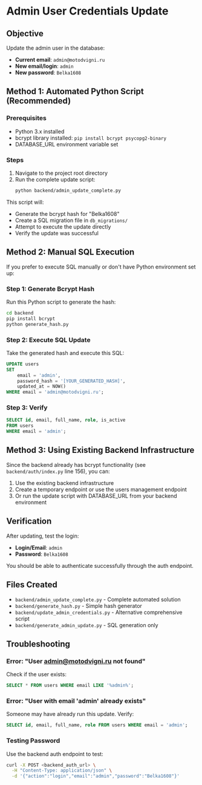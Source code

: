 # Admin User Credentials Update

## Objective
Update the admin user in the database:
- **Current email**: `admin@motodvigni.ru`
- **New email/login**: `admin`
- **New password**: `Belka1608`

## Method 1: Automated Python Script (Recommended)

### Prerequisites
- Python 3.x installed
- bcrypt library installed: `pip install bcrypt psycopg2-binary`
- DATABASE_URL environment variable set

### Steps
1. Navigate to the project root directory
2. Run the complete update script:
   ```bash
   python backend/admin_update_complete.py
   ```

This script will:
- Generate the bcrypt hash for "Belka1608"
- Create a SQL migration file in `db_migrations/`
- Attempt to execute the update directly
- Verify the update was successful

## Method 2: Manual SQL Execution

If you prefer to execute SQL manually or don't have Python environment set up:

### Step 1: Generate Bcrypt Hash
Run this Python script to generate the hash:
```bash
cd backend
pip install bcrypt
python generate_hash.py
```

### Step 2: Execute SQL Update
Take the generated hash and execute this SQL:
```sql
UPDATE users 
SET 
    email = 'admin',
    password_hash = '[YOUR_GENERATED_HASH]',
    updated_at = NOW()
WHERE email = 'admin@motodvigni.ru';
```

### Step 3: Verify
```sql
SELECT id, email, full_name, role, is_active 
FROM users 
WHERE email = 'admin';
```

## Method 3: Using Existing Backend Infrastructure

Since the backend already has bcrypt functionality (see `backend/auth/index.py` line 156), you can:

1. Use the existing backend infrastructure
2. Create a temporary endpoint or use the users management endpoint
3. Or run the update script with DATABASE_URL from your backend environment

## Verification

After updating, test the login:
- **Login/Email**: `admin`
- **Password**: `Belka1608`

You should be able to authenticate successfully through the auth endpoint.

## Files Created

- `backend/admin_update_complete.py` - Complete automated solution
- `backend/generate_hash.py` - Simple hash generator
- `backend/update_admin_credentials.py` - Alternative comprehensive script
- `backend/generate_admin_update.py` - SQL generation only

## Troubleshooting

### Error: "User admin@motodvigni.ru not found"
Check if the user exists:
```sql
SELECT * FROM users WHERE email LIKE '%admin%';
```

### Error: "User with email 'admin' already exists"
Someone may have already run this update. Verify:
```sql
SELECT id, email, full_name, role FROM users WHERE email = 'admin';
```

### Testing Password
Use the backend auth endpoint to test:
```bash
curl -X POST <backend_auth_url> \
  -H "Content-Type: application/json" \
  -d '{"action":"login","email":"admin","password":"Belka1608"}'
```
